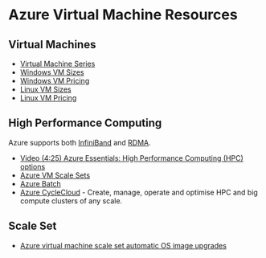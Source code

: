# Azure Virtual Machine Resources

## Virtual Machines

* [Virtual Machine Series](https://azure.microsoft.com/en-au/pricing/details/virtual-machines/series/)
* [Windows VM Sizes](https://docs.microsoft.com/en-us/azure/virtual-machines/windows/sizes)
* [Windows VM Pricing](https://azure.microsoft.com/en-gb/pricing/details/virtual-machines/windows/)
* [Linux VM Sizes](https://docs.microsoft.com/en-us/azure/virtual-machines/linux/sizes)
* [Linux VM Pricing](https://azure.microsoft.com/en-au/pricing/details/virtual-machines/linux/)

## High Performance Computing

Azure supports both [InfiniBand](https://en.wikipedia.org/wiki/InfiniBand) and [RDMA](https://en.wikipedia.org/wiki/Remote_direct_memory_access).

* [Video (4:25) Azure Essentials: High Performance Computing (HPC) options](https://www.youtube.com/watch?v=rKURT32faJk)
* [Azure VM Scale Sets](https://docs.microsoft.com/en-us/azure/virtual-machine-scale-sets/overview)
* [Azure Batch](https://azure.microsoft.com/en-au/services/batch/)
* [Azure CycleCloud](https://azure.microsoft.com/en-au/features/azure-cyclecloud/) - Create, manage, operate and optimise HPC and big compute clusters of any scale.

## Scale Set

* [Azure virtual machine scale set automatic OS image upgrades](https://docs.microsoft.com/en-us/azure/virtual-machine-scale-sets/virtual-machine-scale-sets-automatic-upgrade)
